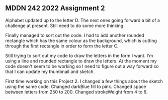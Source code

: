 ## MDDN 242 2022 Assignment 2

Alphabet updated up to the letter D. The next ones going forward a bit of a challenge at present. Still need to do some more thinking.

Finally managed to sort out the code. I had to add another rounded rectangle which has the same colour as the background, which is cutting through the first rectangle in order to form the letter C.


Still trying to sort out my code to draw the letters in the form I want. I'm using a line and rounded rectangle to draw the letters. At the moment my code doesn't seem to be working so I need to figure out a way forward so that I can update my thumbnail and sketch.



First time working on this Project 2. I changed a few things about the sketch using the same code. Changed darkBlue fill to pink. Changed space between letters from 250 to 200. Changed strokeWeight from 4 to 6.
